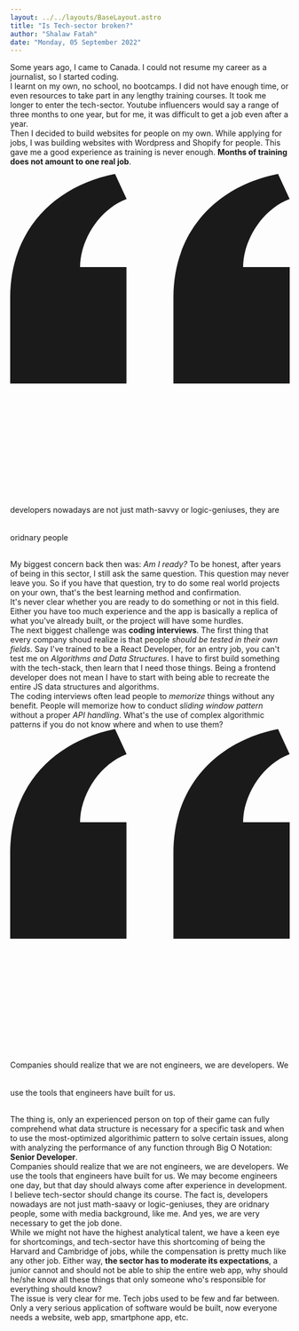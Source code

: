 ```yaml
---
layout: ../../layouts/BaseLayout.astro
title: "Is Tech-sector broken?"
author: "Shalaw Fatah"
date: "Monday, 05 September 2022"
---
```

Some years ago, I came to Canada. I could not resume my career as a journalist, so I started coding.<br>
I learnt on my own, no school, no bootcamps. I did not have enough time, or even resources to take part in any lengthy training courses. It took me longer to enter the tech-sector. Youtube influencers would say a range of three months to one year, but for me, it was difficult to get a job even after a year.<br>
Then I decided to build websites for people on my own. While applying for jobs, I was building websites with Wordpress and Shopify for people. This gave me a good experience as training is never enough. **Months of training does not amount to one real job**. <br>
<div class="max-w-4xl my-4 p-4 text-black bg-gray-100 shadow">
  <div class="mb-2">
                  <svg class="h-12 mx-auto my-3 text-gray-400 dark:text-gray-600" viewBox="0 0 24 27" fill="none" xmlns="http://www.w3.org/2000/svg">
              <path d="M14.017 18L14.017 10.609C14.017 4.905 17.748 1.039 23 0L23.995 2.151C21.563 3.068 20 5.789 20 8H24V18H14.017ZM0 18V10.609C0 4.905 3.748 1.038 9 0L9.996 2.151C7.563 3.068 6 5.789 6 8H9.983L9.983 18L0 18Z" fill="currentColor"/>
          </svg> 
    <p class="px-4 text-3xl text-center text-gray-600 font-bold paragraph">
      developers nowadays are not just math-savvy or logic-geniuses, they are oridnary people
    </p>
  </div>
</div>
My biggest concern back then was: <i>Am I ready?</i> To be honest, after years of being in this sector, I still ask the same question. This question may never leave you. So if you have that question, try to do some real world projects on your own, that's the best learning method and confirmation. <br>
It's never clear whether you are ready to do something or not in this field. Either you have too much experience and the app is basically a replica of what you've already built, or the project will have some hurdles.<br>
The next biggest challenge was <b>coding interviews</b>. The first thing that every company shoud realize is that people <i>should be tested in their own fields</i>. Say I've trained to be a React Developer, for an entry job, you can't test me on <i>Algorithms and Data Structures</i>. I have to first build something with the tech-stack, then learn that I need those things. Being a frontend developer does not mean I have to start with being able to recreate the entire JS data structures and algorithms. <br>
The coding interviews often lead people to <i>memorize</i> things without any benefit. People will memorize how to conduct <i>sliding window pattern</i> without a proper <i>API handling</i>. What's the use of complex algorithmic patterns if you do not know where and when to use them? <br>
<div class="max-w-4xl my-4 p-4 text-black bg-gray-100 shadow">
  <div class="mb-2">
              <svg class="h-12 mx-auto my-3 text-gray-400 dark:text-gray-600" viewBox="0 0 24 27" fill="none" xmlns="http://www.w3.org/2000/svg">
              <path d="M14.017 18L14.017 10.609C14.017 4.905 17.748 1.039 23 0L23.995 2.151C21.563 3.068 20 5.789 20 8H24V18H14.017ZM0 18V10.609C0 4.905 3.748 1.038 9 0L9.996 2.151C7.563 3.068 6 5.789 6 8H9.983L9.983 18L0 18Z" fill="currentColor"/>
          </svg> 
    <p class="px-4 text-3xl text-center text-gray-600 font-bold paragraph">
      Companies should realize that we are not engineers, we are developers. We use the tools that engineers have built for us.
    </p>
  </div>
</div>
The thing is, only an experienced person on top of their game can fully comprehend what data structure is necessary for a specific task and when to use the most-optimized algorithimic pattern to solve certain issues, along with analyzing the performance of any function through Big O Notation: <b>Senior Developer</b>. <br>
Companies should realize that we are not engineers, we are developers. We use the tools that engineers have built for us. We may become engineers one day, but that day should always come after experience in development. <br>
I believe tech-sector should change its course. The fact is, developers nowadays are not just math-saavy or logic-geniuses, they are oridnary people, some with media background, like me. And yes, we are very necessary to get the job done. <br>
While we might not have the highest analytical talent, we have a keen eye for shortcomings, and tech-sector have this shortcoming of being the Harvard and Cambridge of jobs, while the compensation is pretty much like any other job. Either way, <b>the sector has to moderate its expectations</b>, a junior cannot and should not be able to ship the entire web app, why should he/she know all these things that only someone who's responsible for everything should know? <br>
The issue is very clear for me. Tech jobs used to be few and far between. Only a very serious application of software would be built, now everyone needs a website, web app, smartphone app, etc. 

<style>
  .paragraph {
    line-height: 50px;
  }
</style>